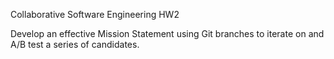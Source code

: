Collaborative Software Engineering HW2

Develop an effective Mission Statement using Git branches to iterate on and A/B test a series of candidates.
